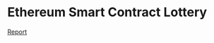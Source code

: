 # Ethereum Smart Contract Lottery
[Report](https://github.com/akshaykant/Ethereum_Smart_contract_Lottery/blob/master/blockchain.pdf)
